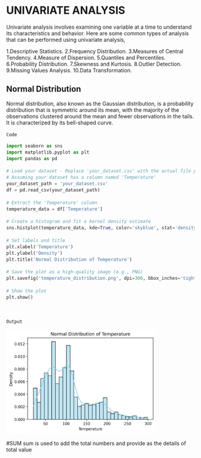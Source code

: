 # UNIVARIATE ANALYSIS
Univariate analysis involves examining one variable at a time to understand its characteristics and behavior. Here are some common types of analysis that can be performed using univariate analysis,

1.Descriptive Statistics.
2.Frequency Distribution.
3.Measures of Central Tendency.
4.Measure of Dispersion.
5.Quantiles and Percentiles.
6.Probability Distribution.
7.Skewness and Kurtosis.
8.Outlier Detection.
9.Missing Values Analysis.
10.Data Transformation.

































## Normal Distribution
  Normal distribution, also known as the Gaussian distribution, is a probability distribution that is symmetric around its mean, with the majority of the observations clustered around the mean and fewer observations in the tails. It is characterized by its bell-shaped curve.




`Code`

```python
import seaborn as sns
import matplotlib.pyplot as plt
import pandas as pd

# Load your dataset - Replace 'your_dataset.csv' with the actual file path of your dataset
# Assuming your dataset has a column named 'Temperature'
your_dataset_path = 'your_dataset.csv'
df = pd.read_csv(your_dataset_path)

# Extract the 'Temperature' column
temperature_data = df['Temperature']

# Create a histogram and fit a kernel density estimate
sns.histplot(temperature_data, kde=True, color='skyblue', stat='density')

# Set labels and title
plt.xlabel('Temperature')
plt.ylabel('Density')
plt.title('Normal Distribution of Temperature')

# Save the plot as a high-quality image (e.g., PNG)
plt.savefig('temperature_distribution.png', dpi=300, bbox_inches='tight')

# Show the plot
plt.show()

 
```
`Output`





<img src="/other/images/temperature_distribution.png" width = 400>



#SUM 
sum is used to add the total numbers and provide as the details of total value
